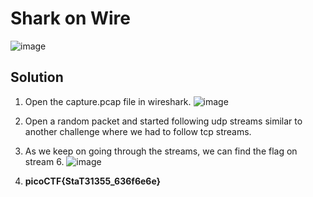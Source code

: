# Shark on Wire
![image](https://user-images.githubusercontent.com/87900090/220533621-f2639fb3-4e8a-4648-9c82-5f3ea2a6db3e.png)

## Solution

1. Open the capture.pcap file in wireshark.
![image](https://user-images.githubusercontent.com/87900090/220534132-8c28d5b3-4b50-4fc6-8ea5-f42108d04165.png)

2. Open a random packet and started following udp streams similar to another challenge where we had to follow tcp streams.
3. As we keep on going through the streams, we can find the flag on stream 6.
 ![image](https://user-images.githubusercontent.com/87900090/220534404-81a9659b-14c2-4265-9ea8-c3b787d3feaa.png)
4. **picoCTF{StaT31355_636f6e6e}**
